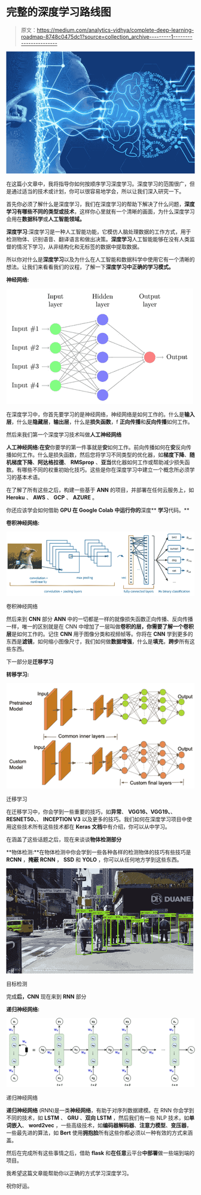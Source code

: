 # 完整的深度学习路线图

> 原文：<https://medium.com/analytics-vidhya/complete-deep-learning-roadmap-8748c0475dc1?source=collection_archive---------1----------------------->

![](img/e8703f2c59bad2cd7fd19623b70cf34e.png)

在这篇小文章中，我将指导你如何按顺序学习深度学习。深度学习的范围很广，但是通过适当的技术或计划，你可以很容易地学会，所以让我们深入研究一下。

首先你必须了解什么是深度学习，我们在深度学习的帮助下解决了什么问题，**深度学习有哪些不同的类型或技术**，这样你心里就有一个清晰的画面，为什么深度学习会用在**数据科学**或**人工智能领域。**

**深度学习**:深度学习是一种人工智能功能，它模仿人脑处理数据的工作方式，用于检测物体、识别语音、翻译语言和做出决策。**深度学习**人工智能能够在没有人类监督的情况下学习，从非结构化和无标签的数据中提取数据。

所以你对什么是**深度学习**以及为什么在人工智能和数据科学中使用它有一个清晰的想法。让我们来看看我们的议程，了解一下**深度学习中正确的学习模式。**

**神经网络:**

![](img/dd9400c89bdb33ed2db98b98b0776b46.png)

在深度学习中，你首先要学习的是神经网络，神经网络是如何工作的。什么是**输入层**，什么是**隐藏层**，**输出层**，什么是**损失函数**，f **正向传播**和**反向传播**如何工作。

然后来我们第一个深度学习技术叫做**人工神经网络**

**人工神经网络:**在**安**你要学的第一件事就是**安**如何工作。前向传播如何在**安**反向传播如何工作。什么是损失函数，然后您将学习不同类型的优化器，如**梯度下降**、**随机梯度下降**、**阿达格拉德**、 **RMSprop** 、**亚当**优化器如何工作或帮助减少损失函数。有哪些不同的权重初始化技巧。这些是你在深度学习中建立一个概念所必须学习的基本术语。

在了解了所有这些之后，构建一些基于 **ANN** 的项目，并部署在任何云服务上，如 **Heroku** 、 **AWS** 、 **GCP** 、 **AZURE** 。

你还应该学会如何借助 **GPU 在 **Google Colab** 中运行你的**深度** **学习**代码。**

**卷积神经网络:**

![](img/196e8c3c772b1fc5e2e6078255e7fd35.png)

卷积神经网络

然后来到 **CNN** 部分 **ANN** 中的一切都是一样的就像损失函数正向传播、反向传播一样，唯一的区别就是在 CNN 中增加了一层叫做**卷积的层，**你需要了解一个**卷积层**是如何工作的。记住 **CNN** 用于图像分类和视频帧等。你将在 **CNN** 学到更多的东西是**滤镜**，如何缩小图像尺寸，我们如何做**数据增强**，什么是**填充**，**跨步**所有这些东西。

下一部分是**迁移学习**

**转移学习:**

![](img/466567edacec54d07cbf1509233680f3.png)

迁移学习

在迁移学习中，你会学到一些重要的技巧，如**异常**、 **VGG16、VGG19、**、 **RESNET50、**、 **INCEPTION V3** 以及更多的技巧。我们如何在深度学习项目中使用这些技术所有这些技术都在 **Keras 文档**中有介绍，你可以从中学习。

在涵盖了这些话题之后，现在来谈谈**物体检测部分**

**物体检测:**在物体检测中你会学到一些各种各样的检测物体的技巧有些技巧是 **RCNN** ，**掩蔽 RCNN** ， **SSD** 和 **YOLO** ，你可以从任何地方学到这些东西。

![](img/73cfc2effdb37db49d988df247480105.png)

目标检测

完成**后，CNN** 现在来到 **RNN** 部分

**递归神经网络:**

![](img/ba858b89e7d1b7d2a81d6dd268661c66.png)

递归神经网络

**递归神经网络** (RNN)是一类**神经网络**，有助于对序列数据建模。在 RNN 你会学到不同的技术，如 **LSTM** 、 **GRU** 、**双向 LSTM** ，然后我们有一些 NLP 技术，如**单词嵌入**、 **word2vec** ，一些高级技术，如**编码器解码器**、**注意力模型**、**变压器**，一些最先进的算法，如 **Bert** 使用**拥抱脸**所有这些你都必须以一种有效的方式来涵盖。

然后在完成所有这些事情之后，借助 **flask** 和**在任意**云平台**中部署**做一些端到端的项目。

我希望这篇文章能帮助你以正确的方式学习深度学习。

祝你好运。